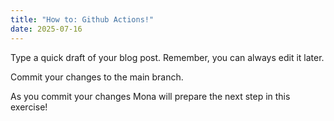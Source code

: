 ```yaml
---
title: "How to: Github Actions!"
date: 2025-07-16
---
```

Type a quick draft of your blog post. Remember, you can always edit it later.

Commit your changes to the main branch.

As you commit your changes Mona will prepare the next step in this exercise!
